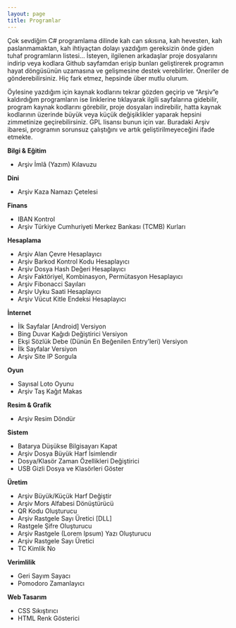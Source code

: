```yaml
---
layout: page
title: Programlar
---
```

Çok sevdiğim C# programlama dilinde kah can sıkısına, kah hevesten, kah paslanmamaktan, kah ihtiyaçtan dolayı yazdığım gereksizin önde giden tuhaf programların listesi… İsteyen, ilgilenen arkadaşlar proje dosyalarını indirip veya kodlara Github sayfamdan erişip bunları geliştirerek programın hayat döngüsünün uzamasına ve gelişmesine destek verebilirler. Öneriler de gönderebilirsiniz. Hiç fark etmez, hepsinde über mutlu olurum.

Öylesine yazdığım için kaynak kodlarını tekrar gözden geçirip ve “Arşiv”e kaldırdığım programların ise linklerine tıklayarak ilgili sayfalarına gidebilir, program kaynak kodlarını görebilir, proje dosyaları indirebilir, hatta kaynak kodlarının üzerinde büyük veya küçük değişiklikler yaparak hepsini zimmetinize geçirebilirsiniz. GPL lisansı bunun için var. Buradaki Arşiv ibaresi, programın sorunsuz çalıştığını ve artık geliştirilmeyeceğini ifade etmekte.

**Bilgi & Eğitim**

* Arşiv İmlâ (Yazım) Kılavuzu
 
**Dini**

* Arşiv Kaza Namazı Çetelesi

**Finans**

* IBAN Kontrol
* Arşiv Türkiye Cumhuriyeti Merkez Bankası (TCMB) Kurları

**Hesaplama**

* Arşiv Alan Çevre Hesaplayıcı
* Arşiv Barkod Kontrol Kodu Hesaplayıcı
* Arşiv Dosya Hash Değeri Hesaplayıcı
* Arşiv Faktöriyel, Kombinasyon, Permütasyon Hesaplayıcı
* Arşiv Fibonacci Sayıları
* Arşiv Uyku Saati Hesaplayıcı
* Arşiv Vücut Kitle Endeksi Hesaplayıcı

**İnternet**

* İlk Sayfalar [Android] Versiyon
* Bing Duvar Kağıdı Değiştirici Versiyon
* Ekşi Sözlük Debe (Dünün En Beğenilen Entry’leri)  Versiyon
* İlk Sayfalar Versiyon
* Arşiv Site IP Sorgula

**Oyun**
* Sayısal Loto Oyunu
* Arşiv Taş Kağıt Makas
 
**Resim & Grafik**
* Arşiv Resim Döndür

**Sistem**
* Batarya Düşükse Bilgisayarı Kapat
* Arşiv Dosya Büyük Harf İsimlendir
* Dosya/Klasör Zaman Özellikleri Değiştirici
* USB Gizli Dosya ve Klasörleri Göster

**Üretim**
* Arşiv Büyük/Küçük Harf Değiştir
* Arşiv Mors Alfabesi Dönüştürücü
* QR Kodu Oluşturucu
* Arşiv Rastgele Sayı Üretici [DLL]
* Rastgele Şifre Oluşturucu
* Arşiv Rastgele (Lorem Ipsum) Yazı Oluşturucu
* Arşiv Rastgele Sayı Üretici
* TC Kimlik No

**Verimlilik**
* Geri Sayım Sayacı
* Pomodoro Zamanlayıcı

**Web Tasarım**
* CSS Sıkıştırıcı
* HTML Renk Gösterici